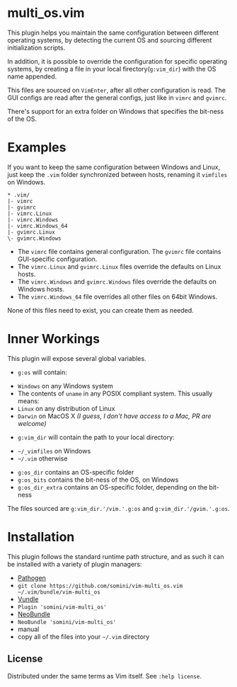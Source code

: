 # multi\_os.vim

This plugin helps you maintain the same configuration between different operating systems, by detecting the current OS and sourcing different initialization scripts.

In addition, it is possible to override the configuration for specific operating systems, by creating a file in your local firectory(`g:vim_dir`) with the OS name appended.

This files are sourced on `VimEnter`, after all other configuration is read. The GUI configs are read after the general configs, just like in `vimrc` and `gvimrc`.

There's support for an extra folder on Windows that specifies the bit-ness of the OS.

# Examples

If you want to keep the same configuration between Windows and Linux, just keep the `.vim` folder synchronized between hosts, renaming it `vimfiles` on Windows.

    * .vim/
    |- vimrc
    |- gvimrc
    |- vimrc.Linux
    |- vimrc.Windows
    |- vimrc.Windows_64
    |- gvimrc.Linux
    \- gvimrc.Windows

- The `vimrc` file contains general configuration. The `gvimrc` file contains GUI-specific configuration.
- The `vimrc.Linux` and `gvimrc.Linux` files override the defaults on Linux hosts.
- The `vimrc.Windows` and `gvimrc.Windows` files override the defaults on Windows hosts.
- The `vimrc.Windows_64` file overrides all other files on 64bit Windows.

None of this files need to exist, you can create them as needed.

# Inner Workings

This plugin will expose several global variables.

- `g:os` will contain:
 * `Windows` on any Windows system
 * The contents of `uname` in any POSIX compliant system. This usually means:
  * `Linux` on any distribution of Linux
  * `Darwin` on MacOS X *(I guess, I don't have access to a Mac, PR are welcome)*
- `g:vim_dir` will contain the path to your local directory:
 * `~/_vimfiles` on Windows
 * `~/.vim` otherwise
- `g:os_dir` contains an OS-specific folder
- `g:os_bits` contains the bit-ness of the OS, on Windows
- `g:os_dir_extra` contains an OS-specific folder, depending on the bit-ness

The files sourced are `g:vim_dir.'/vim.'.g:os` and `g:vim_dir.'/gvim.'.g:os`.

# Installation

This plugin follows the standard runtime path structure, and as such it can be installed with a variety of plugin managers:

*  [Pathogen][install_pathogen]
  *  `git clone https://github.com/somini/vim-multi_os.vim ~/.vim/bundle/vim-multi_os`
*  [Vundle][install_vundle]
  *  `Plugin 'somini/vim-multi_os'`
*  [NeoBundle][install_neobundle]
  *  `NeoBundle 'somini/vim-multi_os'`
*  manual
  *  copy all of the files into your `~/.vim` directory

## License

Distributed under the same terms as Vim itself.  See `:help license`.

[install_pathogen]: https://github.com/tpope/vim-pathogen
[install_neobundle]: https://github.com/Shougo/neobundle.vim
[install_vundle]: https://github.com/gmarik/vundle
